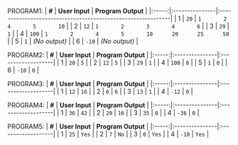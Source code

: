 PROGRAM1:
| **#** | **User Input** | **Program Output** |
|:-----:|:---------------|:-------------------------------------------------------------|
|   1   | `20`           | `1       2       4       5       10`                         |
|   2   | `12`           | `1       2       3       4       6`                          |
|   3   | `29`           | `1`                                                          |
|   4   | `100`          | `1       2       4       5       10      20      25      50` |
|   5   | `1`            | *(No output)*                                                |
|   6   | `-10`          | *(No output)*                                                |

PROGRAM2:
| **#** | **User Input** | **Program Output** |
|:-----:|:---------------|:-------------------|
|   1   | `20`           | `5`                | 
|   2   | `12`           | `5`                | 
|   3   | `29`           | `1`                | 
|   4   | `100`          | `8`                |
|   5   | `1`            | `0`                | 
|   6   | `-10`          | `0`                | 

PROGRAM3:
| **#** | **User Input** | **Program Output** |
|:-----:|:---------------|:-------------------|
|   1   | `12`           | `16`               |
|   2   | `6`            | `6`                |
|   3   | `13`           | `1`                |
|   4   | `-12`          | `0`                |


PROGRAM4:
| **#** | **User Input** | **Program Output** |
|:-----:|:---------------|:-------------------|
|   1   | `36`           | `42`               |
|   2   | `20`           | `16`               |
|   3   | `35`           | `0`                |
|   4   | `-36`          | `0`                |

PROGRAM5:
| **#** | **User Input** | **Program Output** |
|:-----:|:---------------|:-------------------|
|   1   | `25`           | `Yes`              |
|   2   | `7`            | `No`               |
|   3   | `0`            | `Yes`              |
|   4   | `-10`          | `Yes`              |




